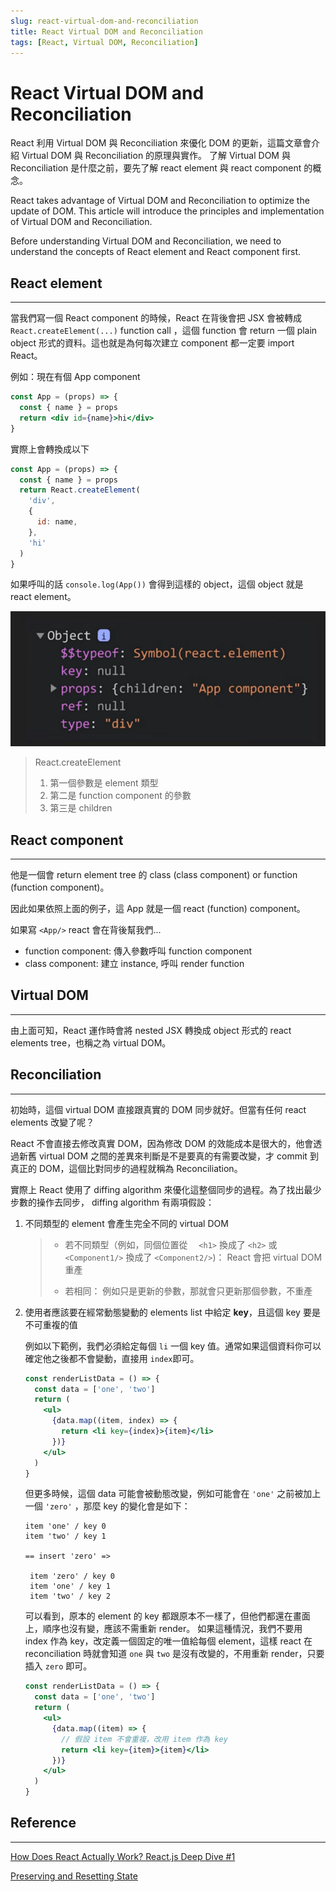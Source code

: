 ```yaml
---
slug: react-virtual-dom-and-reconciliation
title: React Virtual DOM and Reconciliation
tags: [React, Virtual DOM, Reconciliation]
---
```


# React Virtual DOM and Reconciliation
React 利用 Virtual DOM 與 Reconciliation 來優化 DOM 的更新，這篇文章會介紹 Virtual DOM 與 Reconciliation 的原理與實作。
了解 Virtual DOM 與 Reconciliation 是什麼之前，要先了解 react element 與 react component 的概念。

React takes advantage of Virtual DOM and Reconciliation to optimize the update of DOM. This article will introduce the principles and implementation of Virtual DOM and Reconciliation.

Before understanding Virtual DOM and Reconciliation, we need to understand the concepts of React element and React component first.

## React element

---

當我們寫一個 React component 的時候，React 在背後會把 JSX 會被轉成 `React.createElement(...)` function call ，這個 function 會 return 一個 plain object 形式的資料。這也就是為何每次建立 component 都一定要 import React。

例如：現在有個 App component

```jsx
const App = (props) => {
  const { name } = props
  return <div id={name}>hi</div>
}
```

實際上會轉換成以下

```js
const App = (props) => {
  const { name } = props
  return React.createElement(
    'div',
    {
      id: name,
    },
    'hi'
  )
}
```

如果呼叫的話 `console.log(App())` 會得到這樣的 object，這個 object 就是 react element。

![img](./img/reactRender01.png)

> React.createElement
>
> 1. 第一個參數是 element 類型
> 2. 第二是 function component 的參數
> 3. 第三是 children

## React component

---

他是一個會 return element tree 的 class (class component) or function (function component)。

因此如果依照上面的例子，這 App 就是一個 react (function) component。

如果寫 `<App/>` react 會在背後幫我們...

- function component: 傳入參數呼叫 function component
- class component: 建立 instance, 呼叫 render function

## Virtual DOM

---

由上面可知，React 運作時會將 nested JSX 轉換成 object 形式的 react elements tree，也稱之為 virtual DOM。

## Reconciliation

---

初始時，這個 virtual DOM 直接跟真實的 DOM 同步就好。但當有任何 react elements 改變了呢？

React 不會直接去修改真實 DOM，因為修改 DOM 的效能成本是很大的，他會透過新舊 virtual DOM 之間的差異來判斷是不是要真的有需要改變，才 commit 到真正的 DOM，這個比對同步的過程就稱為 Reconciliation。

實際上 React 使用了 diffing algorithm 來優化這整個同步的過程。為了找出最少步數的操作去同步， diffing algorithm 有兩項假設：

1. 不同類型的 element 會產生完全不同的 virtual DOM

   > - 若不同類型（例如，同個位置從 　`<h1>` 換成了 `<h2>` 或 `<Component1/>` 換成了 `<Component2/>`)： React 會把 virtual DOM 重產
   >
   > - 若相同： 例如只是更新的參數，那就會只更新那個參數，不重產

2. 使用者應該要在經常動態變動的 elements list 中給定 **key**，且這個 key 要是不可重複的值

   例如以下範例，我們必須給定每個 `li` 一個 key 值。通常如果這個資料你可以確定他之後都不會變動，直接用 `index`即可。

   ```jsx
   const renderListData = () => {
     const data = ['one', 'two']
     return (
       <ul>
         {data.map((item, index) => {
           return <li key={index}>{item}</li>
         })}
       </ul>
     )
   }
   ```

   但更多時候，這個 data 可能會被動態改變，例如可能會在 `'one'` 之前被加上一個 `'zero'` ，那麼 key 的變化會是如下：

   ```
   item 'one' / key 0
   item 'two' / key 1

   == insert 'zero' =>

    item 'zero' / key 0
    item 'one' / key 1
    item 'two' / key 2
   ```

   可以看到，原本的 element 的 key 都跟原本不一樣了，但他們都還在畫面上，順序也沒有變，應該不需重新 render。 如果這種情況，我們不要用 index 作為 key，改定義一個固定的唯一值給每個 element，這樣 react 在 reconciliation 時就會知道 `one` 與 `two` 是沒有改變的，不用重新 render，只要插入 `zero` 即可。

   ```jsx
   const renderListData = () => {
     const data = ['one', 'two']
     return (
       <ul>
         {data.map((item) => {
           // 假設 item 不會重複，改用 item 作為 key
           return <li key={item}>{item}</li>
         })}
       </ul>
     )
   }
   ```

## Reference

---

[How Does React Actually Work? React.js Deep Dive #1](https://www.youtube.com/watch?v=7YhdqIR2Yzo&t=752s)

[Preserving and Resetting State](https://react.dev/learn/preserving-and-resetting-state#state-is-tied-to-a-position-in-the-tree)

